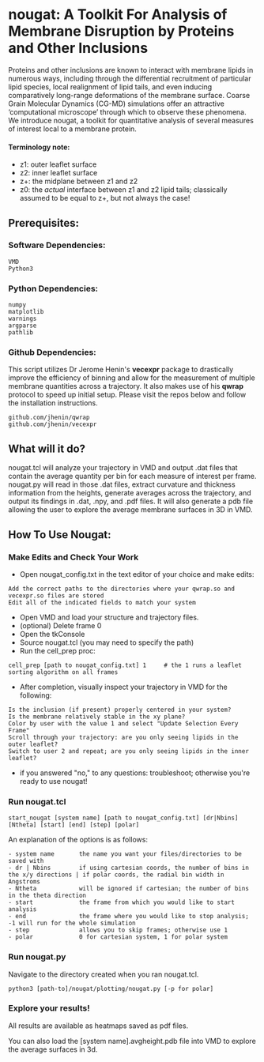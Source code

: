 # nougat: A Toolkit For Analysis of Membrane Disruption by Proteins and Other Inclusions

Proteins and other inclusions are known to interact with membrane lipids in numerous ways, including through the differential recruitment of particular lipid species, local realignment of lipid tails, and even inducing comparatively long-range deformations of the membrane surface. Coarse Grain Molecular Dynamics (CG-MD) simulations offer an attractive ‘computational microscope’ through which to observe these phenomena. We introduce nougat, a toolkit for quantitative analysis of several measures of interest local to a membrane protein.

#### Terminology note:
- z1: outer leaflet surface
- z2: inner leaflet surface
- z+: the midplane between z1 and z2
- z0: the _actual_ interface between z1 and z2 lipid tails; classically assumed to be equal to z+, but not always the case!

## Prerequisites:

### Software Dependencies:
```
VMD
Python3
```

### Python Dependencies:
```
numpy
matplotlib
warnings
argparse
pathlib
```

### Github Dependencies:
This script utilizes Dr Jerome Henin's **vecexpr** package to drastically improve the efficiency of binning and allow for the measurement of multiple membrane quantities across a trajectory. It also makes use of his **qwrap** protocol to speed up initial setup. Please visit the repos below and follow the installation instructions.
```
github.com/jhenin/qwrap
github.com/jhenin/vecexpr
```


## What will it do?
nougat.tcl will analyze your trajectory in VMD and output .dat files that contain the average quantity per bin for each measure of interest per frame. nougat.py will read in those .dat files, extract curvature and thickness information from the heights, generate averages across the trajectory, and output its findings in .dat, .npy, and .pdf files. It will also generate a pdb file allowing the user to explore the average membrane surfaces in 3D in VMD. 

## How To Use Nougat:

### Make Edits and Check Your Work
- Open nougat_config.txt in the text editor of your choice and make edits:
```
Add the correct paths to the directories where your qwrap.so and vecexpr.so files are stored 
Edit all of the indicated fields to match your system
```
- Open VMD and load your structure and trajectory files. 
- (optional) Delete frame 0
- Open the tkConsole
- Source nougat.tcl (you may need to specify the path)
- Run the cell_prep proc:
```
cell_prep [path to nougat_config.txt] 1     # the 1 runs a leaflet sorting algorithm on all frames
```
- After completion, visually inspect your trajectory in VMD for the following:
```
Is the inclusion (if present) properly centered in your system?
Is the membrane relatively stable in the xy plane?
Color by user with the value 1 and select "Update Selection Every Frame"
Scroll through your trajectory: are you only seeing lipids in the outer leaflet?
Switch to user 2 and repeat; are you only seeing lipids in the inner leaflet?
```
- if you answered "no," to any questions: troubleshoot; otherwise you're ready to use nougat!

### Run nougat.tcl

```
start_nougat [system name] [path to nougat_config.txt] [dr|Nbins] [Ntheta] [start] [end] [step] [polar]
```
An explanation of the options is as follows:
```
- system name       the name you want your files/directories to be saved with
- dr | Nbins        if using cartesian coords, the number of bins in the x/y directions | if polar coords, the radial bin width in Angstroms
- Ntheta            will be ignored if cartesian; the number of bins in the theta direction 
- start             the frame from which you would like to start analysis
- end               the frame where you would like to stop analysis; -1 will run for the whole simulation
- step              allows you to skip frames; otherwise use 1
- polar             0 for cartesian system, 1 for polar system
```

###  Run nougat.py
Navigate to the directory created when you ran nougat.tcl.

```
python3 [path-to]/nougat/plotting/nougat.py [-p for polar]
```

### Explore your results!
All results are available as heatmaps saved as pdf files.

You can also load the [system name].avgheight.pdb file into VMD to explore the average surfaces in 3d. 
